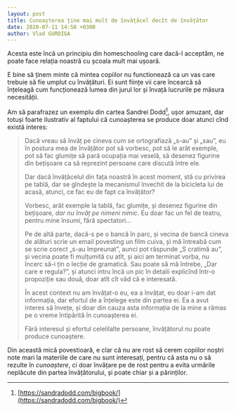 ```yaml
---
layout: post
title: Cunoașterea ține mai mult de învățăcel decît de învățător
date: 2020-07-11 14:58 +0300
author: Vlad GURDIGA
---
```


Acesta este încă un principiu din homeschooling care dacă-l acceptăm, ne poate face relația noastră cu școala mult mai ușoară.

E bine să ținem minte că mintea copiilor nu functionează ca un vas care trebuie să fie umplut cu învățături. Ei sunt ființe vii care încearcă să înțeleagă cum funcționează lumea din jurul lor și învață lucrurile pe măsura necesității.

Am să parafrazez un exemplu din cartea Sandrei Dodd[^1], ușor amuzant, dar totuși foarte ilustrativ al faptului că cunoașterea se produce doar atunci cînd există interes:

> Dacă vreau să învăț pe cineva cum se ortografiază „s-au” și „sau”, eu în postura mea de învățător pot să vorbesc, pot să le arăt exemple, pot să fac glumițe să pară ocupația mai veselă, să desenez figurine din bețișoare ca să reprezint persoane care discută între ele.
>
> Dar dacă învățăcelul din fața noastră în acest moment, stă cu privirea pe tablă, dar se gîndește la mecanismul învechit de la bicicleta lui de acasă, atunci, ce fac eu de fapt ca învățător?
>
> Vorbesc, arăt exemple la tablă, fac glumițe, și desenez figurine din bețișoare, _dar nu învăț pe nimeni nimic_. Eu doar fac un fel de teatru, pentru mine însumi, fără spectatori…
>
> Pe de altă parte, dacă-s pe o bancă în parc, și vecina de bancă cineva de alături scrie un email povesting un film cuiva, și mă întreabă cum se scrie corect „s-au împreunat”, aunci pot răspunde „S cratimă au”, și vecina poate fi mulțumită cu atît, și aici am terminat vorba, nu încerc să-i țin o lecție de gramatică. Sau poate să mă întrebe, „Dar care e regula?”, și atunci intru încă un pic în detalii explicînd într-o propoziție sau două, doar atît cît văd că e interesată.
>
> În acest context nu am învățat-o eu, ea a învățat, eu doar i-am dat informația, dar efortul de a înțelege este din partea ei. Ea a avut interes să învețe, și doar din cauza asta informația de la mine a rămas pe o vreme întipărită în cunoașterea ei.
>
> Fără interesul și efortul celelilalte persoane, învățătorul nu poate produce cunoaștere.

Din această mică povestioară, e clar că nu are rost să cerem copiilor noștri note mari la materiile de care nu sunt interesați, pentru că asta nu o să rezulte în _cunoaștere_, ci doar învățare pe de rost pentru a evita urmările neplăcute din partea învățătorului, și poate chiar și a părinților.


[^1]: [https://sandradodd.com/bigbook/](https://sandradodd.com/bigbook/)

